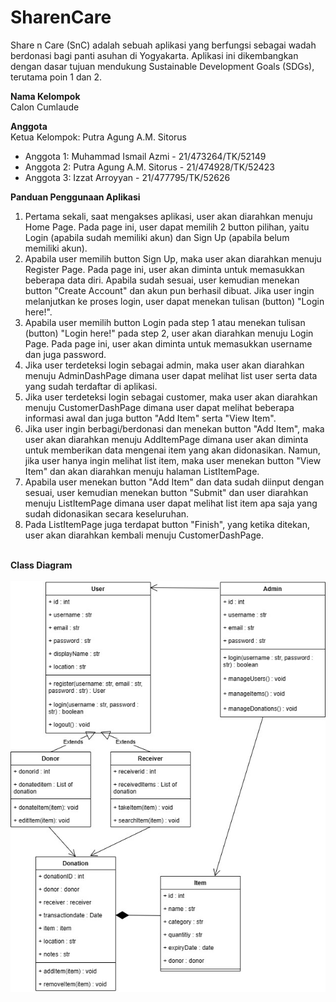 # SharenCare
Share n Care (SnC) adalah sebuah aplikasi yang berfungsi sebagai wadah berdonasi bagi panti asuhan di Yogyakarta. Aplikasi ini dikembangkan dengan dasar tujuan mendukung Sustainable Development Goals (SDGs), terutama poin 1 dan 2. 

**Nama Kelompok**
<br>Calon Cumlaude

**Anggota**
<br>Ketua Kelompok: Putra Agung A.M. Sitorus
- Anggota 1: Muhammad Ismail Azmi - 21/473264/TK/52149
- Anggota 2: Putra Agung A.M. Sitorus - 21/474928/TK/52423
- Anggota 3: Izzat Arroyyan - 21/477795/TK/52626

**Panduan Penggunaan Aplikasi**
1. Pertama sekali, saat mengakses aplikasi, user akan diarahkan menuju Home Page. Pada page ini, user dapat memilih 2 button pilihan, yaitu Login (apabila sudah memiliki akun) dan Sign Up (apabila belum memiliki akun).
2. Apabila user memilih button Sign Up, maka user akan diarahkan menuju Register Page. Pada page ini, user akan diminta untuk memasukkan beberapa data diri. Apabila sudah sesuai, user kemudian menekan button "Create Account" dan akun pun berhasil dibuat. Jika user ingin melanjutkan ke proses login, user dapat menekan tulisan (button) "Login here!".
3. Apabila user memilih button Login pada step 1 atau menekan tulisan (button) "Login here!" pada step 2, user akan diarahkan menuju Login Page. Pada page ini, user akan diminta untuk memasukkan username dan juga password.
4. Jika user terdeteksi login sebagai admin, maka user akan diarahkan menuju AdminDashPage dimana user dapat melihat list user serta data yang sudah terdaftar di aplikasi.
5. Jika user terdeteksi login sebagai customer, maka user akan diarahkan menuju CustomerDashPage dimana user dapat melihat beberapa informasi awal dan juga button "Add Item" serta "View Item".
6. Jika user ingin berbagi/berdonasi dan menekan button "Add Item", maka user akan diarahkan menuju AddItemPage dimana user akan diminta untuk memberikan data mengenai item yang akan didonasikan. Namun, jika user hanya ingin melihat list item, maka user menekan button "View Item" dan akan diarahkan menuju halaman ListItemPage.
7. Apabila user menekan button "Add Item" dan data sudah diinput dengan sesuai, user kemudian menekan button "Submit" dan user diarahkan menuju ListItemPage dimana user dapat melihat list item apa saja yang sudah didonasikan secara keseluruhan.
8. Pada ListItemPage juga terdapat button "Finish", yang ketika ditekan, user akan diarahkan kembali menuju CustomerDashPage.

<br>**Class Diagram**
<br><br>![img](https://github.com/izzatarroyyan12/SharenCare/blob/main/junpro.jpg)
